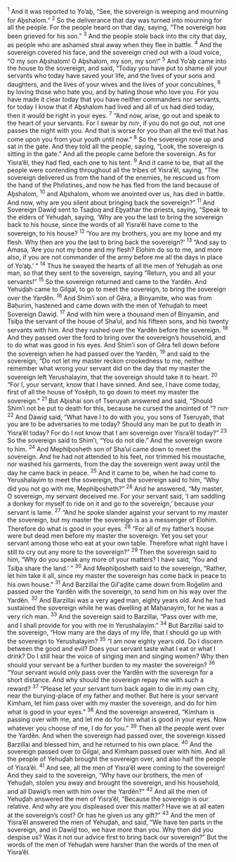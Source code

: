 <sup>1</sup> And it was reported to Yo’aḇ, “See, the sovereign is weeping and mourning for Aḇshalom.”
<sup>2</sup> So the deliverance that day was turned into mourning for all the people. For the people heard on that day, saying, “The sovereign has been grieved for his son.”
<sup>3</sup> And the people stole back into the city that day, as people who are ashamed steal away when they flee in battle.
<sup>4</sup> And the sovereign covered his face, and the sovereign cried out with a loud voice, “O my son Aḇshalom! O Aḇshalom, my son, my son!”
<sup>5</sup> And Yo’aḇ came into the house to the sovereign, and said, “Today you have put to shame all your servants who today have saved your life, and the lives of your sons and daughters, and the lives of your wives and the lives of your concubines,
<sup>6</sup> by loving those who hate you, and by hating those who love you. For you have made it clear today that you have neither commanders nor servants, for today I know that if Aḇshalom had lived and all of us had died today, then it would be right in your eyes.
<sup>7</sup> “And now, arise, go out and speak to the heart of your servants. For I swear by יהוה, if you do not go out, not one passes the night with you. And that is worse for you than all the evil that has come upon you from your youth until now.”
<sup>8</sup> So the sovereign rose up and sat in the gate. And they told all the people, saying, “Look, the sovereign is sitting in the gate.” And all the people came before the sovereign. As for Yisra’ĕl, they had fled, each one to his tent.
<sup>9</sup> And it came to be, that all the people were contending throughout all the tribes of Yisra’ĕl, saying, “The sovereign delivered us from the hand of the enemies, he rescued us from the hand of the Philistines, and now he has fled from the land because of Aḇshalom,
<sup>10</sup> and Aḇshalom, whom we anointed over us, has died in battle. And now, why are you silent about bringing back the sovereign?”
<sup>11</sup> And Sovereign Dawiḏ sent to Tsaḏoq and Eḇyathar the priests, saying, “Speak to the elders of Yehuḏah, saying, ‘Why are you the last to bring the sovereign back to his house, since the words of all Yisra’ĕl have come to the sovereign, to his house?
<sup>12</sup> ‘You are my brothers, you are my bone and my flesh. Why then are you the last to bring back the sovereign?’
<sup>13</sup> “And say to Amasa, ‘Are you not my bone and my flesh? Elohim do so to me, and more also, if you are not commander of the army before me all the days in place of Yo’aḇ.’ ”
<sup>14</sup> Thus he swayed the hearts of all the men of Yehuḏah as one man, so that they sent to the sovereign, saying “Return, you and all your servants!”
<sup>15</sup> So the sovereign returned and came to the Yardĕn. And Yehuḏah came to Gilgal, to go to meet the sovereign, to bring the sovereign over the Yardĕn.
<sup>16</sup> And Shim‛i son of Gĕra, a Binyamite, who was from Baḥurim, hastened and came down with the men of Yehuḏah to meet Sovereign Dawiḏ.
<sup>17</sup> And with him were a thousand men of Binyamin, and Tsiḇa the servant of the house of Sha’ul, and his fifteen sons, and his twenty servants with him. And they rushed over the Yardĕn before the sovereign.
<sup>18</sup> And they passed over the ford to bring over the sovereign’s household, and to do what was good in his eyes. And Shim‛i son of Gĕra fell down before the sovereign when he had passed over the Yardĕn,
<sup>19</sup> and said to the sovereign, “Do not let my master reckon crookedness to me, neither remember what wrong your servant did on the day that my master the sovereign left Yerushalayim, that the sovereign should take it to heart.
<sup>20</sup> “For I, your servant, know that I have sinned. And see, I have come today, first of all the house of Yosĕph, to go down to meet my master the sovereign.”
<sup>21</sup> But Aḇishai son of Tseruyah answered and said, “Should Shim‛i not be put to death for this, because he cursed the anointed of יהוה ?”
<sup>22</sup> And Dawiḏ said, “What have I to do with you, you sons of Tseruyah, that you are to be adversaries to me today? Should any man be put to death in Yisra’ĕl today? For do I not know that I am sovereign over Yisra’ĕl today?”
<sup>23</sup> So the sovereign said to Shim‛i, “You do not die.” And the sovereign swore to him.
<sup>24</sup> And Mephiḇosheth son of Sha’ul came down to meet the sovereign. And he had not attended to his feet, nor trimmed his moustache, nor washed his garments, from the day the sovereign went away until the day he came back in peace.
<sup>25</sup> And it came to be, when he had come to Yerushalayim to meet the sovereign, that the sovereign said to him, “Why did you not go with me, Mephiḇosheth?”
<sup>26</sup> And he answered, “My master, O sovereign, my servant deceived me. For your servant said, ‘I am saddling a donkey for myself to ride on it and go to the sovereign,’ because your servant is lame.
<sup>27</sup> “And he spoke slander against your servant to my master the sovereign, but my master the sovereign is as a messenger of Elohim. Therefore do what is good in your eyes.
<sup>28</sup> “For all of my father’s house were but dead men before my master the sovereign. Yet you set your servant among those who eat at your own table. Therefore what right have I still to cry out any more to the sovereign?”
<sup>29</sup> Then the sovereign said to him, “Why do you speak any more of your matters? I have said, ‘You and Tsiḇa share the land.’ ”
<sup>30</sup> And Mephiḇosheth said to the sovereign, “Rather, let him take it all, since my master the sovereign has come back in peace to his own house.”
<sup>31</sup> And Barzillai the Gil‛aḏite came down from Roḡelim and passed over the Yardĕn with the sovereign, to send him on his way over the Yardĕn.
<sup>32</sup> And Barzillai was a very aged man, eighty years old. And he had sustained the sovereign while he was dwelling at Maḥanayim, for he was a very rich man.
<sup>33</sup> And the sovereign said to Barzillai, “Pass over with me, and I shall provide for you with me in Yerushalayim.”
<sup>34</sup> But Barzillai said to the sovereign, “How many are the days of my life, that I should go up with the sovereign to Yerushalayim?
<sup>35</sup> “I am now eighty years old. Do I discern between the good and evil? Does your servant taste what I eat or what I drink? Do I still hear the voice of singing men and singing women? Why then should your servant be a further burden to my master the sovereign?
<sup>36</sup> “Your servant would only pass over the Yardĕn with the sovereign for a short distance. And why should the sovereign repay me with such a reward?
<sup>37</sup> “Please let your servant turn back again to die in my own city, near the burying-place of my father and mother. But here is your servant Kimham, let him pass over with my master the sovereign, and do for him what is good in your eyes.”
<sup>38</sup> And the sovereign answered, “Kimham is passing over with me, and let me do for him what is good in your eyes. Now whatever you choose of me, I do for you.”
<sup>39</sup> Then all the people went over the Yardĕn. And when the sovereign had passed over, the sovereign kissed Barzillai and blessed him, and he returned to his own place.
<sup>40</sup> And the sovereign passed over to Gilgal, and Kimham passed over with him. And all the people of Yehuḏah brought the sovereign over, and also half the people of Yisra’ĕl.
<sup>41</sup> And see, all the men of Yisra’ĕl were coming to the sovereign! And they said to the sovereign, “Why have our brothers, the men of Yehuḏah, stolen you away and brought the sovereign, and his household, and all Dawiḏ’s men with him over the Yardĕn?”
<sup>42</sup> And all the men of Yehuḏah answered the men of Yisra’ĕl, “Because the sovereign is our relative. And why are you displeased over this matter? Have we at all eaten at the sovereign’s cost? Or has he given us any gift?”
<sup>43</sup> And the men of Yisra’ĕl answered the men of Yehuḏah, and said, “We have ten parts in the sovereign, and in Dawiḏ too, we have more than you. Why then did you despise us? Was it not our advice first to bring back our sovereign?” But the words of the men of Yehuḏah were harsher than the words of the men of Yisra’ĕl.
